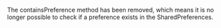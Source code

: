The containsPreference method has been removed, which means it is no longer possible to check if a preference exists in the SharedPreferences.
